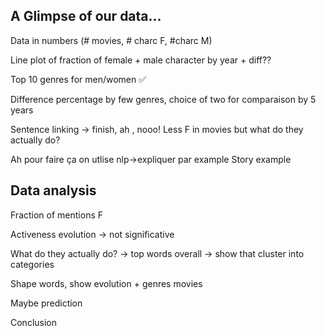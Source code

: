 
## **A Glimpse of our data...**

Data in numbers (# movies, # charc F, #charc M)

Line plot of fraction of female + male character by year + diff?? 

Top 10 genres for men/women ✅

Difference percentage by few genres, choice of two for comparaison by 5 years

Sentence linking -> finish, ah , nooo! Less F in movies but what do they actually do?

Ah pour faire ça on utlise nlp->expliquer par example Story example

## **Data analysis**

Fraction of mentions F 

Activeness evolution -> not significative

What do they actually do? -> top words overall -> show that cluster into categories

Shape words, show evolution + genres movies

Maybe prediction

Conclusion
